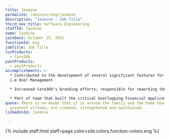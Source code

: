 ```yaml
---
title: Jasmine
permalink: /aboutus/eng/jasmine
description: "Jasmine - Job Title"
third_nav_title: Software Engineering
staffId: jasmine
name: Jasmine
joinDate: October 25, 2022
functionId: eng
jobTitle: Job Title
curProducts:
  - Care360
pastProducts:
  - pastProducts
accomplishments: >-
  * Contributed to the development of several significant features for Care360
  i.e User Management

  * Increased Care360's branding efforts; responsible for reworking the frontend for all key user flows

  * Part of team that built the critical Overlapping Financial Applications feature 
quote: There is no doubt that it is around the family and the home that all the
  greatest virtues… are created, strengthened and maintained.
linkedinId: jasmine

---
```


{% include staff.html staff=page color=site.colors.function-colors.eng %}
